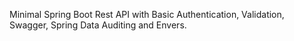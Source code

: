 Minimal Spring Boot Rest API with Basic Authentication, Validation, Swagger, Spring Data Auditing and Envers.
